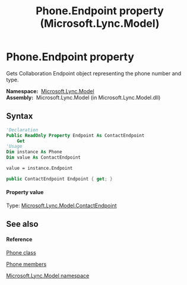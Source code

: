 ﻿---
title: Phone.Endpoint property  (Microsoft.Lync.Model)
TOCTitle: 'Endpoint property '
ms:assetid: P:Microsoft.Lync.Model.Phone.Endpoint_DI_3_UC_OCS14MrefLyncWPF
ms:mtpsurl: https://msdn.microsoft.com/en-us/library/microsoft.lync.model.phone.endpoint_di_3_uc_ocs14mreflyncwpf(v=office.15)
ms:contentKeyID: 48598152
ms.date: 07/28/2014
mtps_version: v=office.15
f1_keywords:
- Microsoft.Lync.Model.Phone.Endpoint
dev_langs:
- CSharp
- JScript
- VB
- other
---

# Phone.Endpoint property

Gets Collaboration Endpoint object representing the phone number and type.

**Namespace:**  [Microsoft.Lync.Model](microsoft-lync-model-namespace_2.md)  
**Assembly:**  Microsoft.Lync.Model (in Microsoft.Lync.Model.dll)

## Syntax

``` vb
'Declaration
Public ReadOnly Property Endpoint As ContactEndpoint
    Get
'Usage
Dim instance As Phone
Dim value As ContactEndpoint

value = instance.Endpoint
```

``` csharp
public ContactEndpoint Endpoint { get; }
```

#### Property value

Type: [Microsoft.Lync.Model.ContactEndpoint](contactendpoint-class-microsoft-lync-model_2.md)  

## See also

#### Reference

[Phone class](phone-class-microsoft-lync-model_2.md)

[Phone members](phone-members-microsoft-lync-model_2.md)

[Microsoft.Lync.Model namespace](microsoft-lync-model-namespace_2.md)

